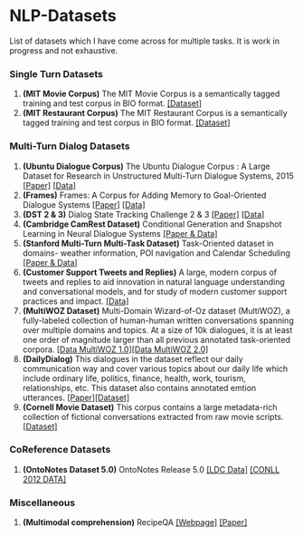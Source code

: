 # NLP-Datasets
List of datasets which I have come across for multiple tasks. It is work in progress and not exhaustive.


### Single Turn Datasets
1. **(MIT Movie Corpus)** The MIT Movie Corpus is a semantically tagged training and test corpus in BIO format. [[Dataset]](https://groups.csail.mit.edu/sls/downloads/movie/)
2. **(MIT Restaurant Corpus)** The MIT Restaurant Corpus is a semantically tagged training and test corpus in BIO format. [[Dataset]](https://groups.csail.mit.edu/sls/downloads/restaurant/)

### Multi-Turn Dialog Datasets
1. **(Ubuntu Dialogue Corpus)** The Ubuntu Dialogue Corpus : A Large Dataset for Research in Unstructured Multi-Turn Dialogue Systems, 2015 [[Paper]](https://arxiv.org/abs/1506.08909) [[Data]](https://github.com/rkadlec/ubuntu-ranking-dataset-creator)
2. **(Frames)** Frames: A Corpus for Adding Memory to Goal-Oriented Dialogue Systems [[Paper]](https://arxiv.org/abs/1704.00057) [[Data]](https://datasets.maluuba.com/Frames/dl)
3. **(DST 2 & 3)** Dialog State Tracking Challenge 2 & 3 [[Paper]](http://camdial.org/~mh521/dstc/downloads/handbook.pdf) [[Data]](http://camdial.org/~mh521/dstc/)
4. **(Cambridge CamRest Dataset)** Conditional Generation and Snapshot Learning in Neural Dialogue Systems [[Paper & Data]](https://www.repository.cam.ac.uk/handle/1810/260970)
5. **(Stanford Multi-Turn Multi-Task Dataset)** Task-Oriented dataset in domains- weather information, POI navigation and Calendar Scheduling [[Paper & Data]](https://nlp.stanford.edu/blog/a-new-multi-turn-multi-domain-task-oriented-dialogue-dataset/)
6. **(Customer Support Tweets and Replies)**  A large, modern corpus of tweets and replies to aid innovation in natural language understanding and conversational models, and for study of modern customer support practices and impact. [[Data]](https://www.kaggle.com/thoughtvector/customer-support-on-twitter)
7. **(MultiWOZ Dataset)** Multi-Domain Wizard-of-Oz dataset (MultiWOZ), a fully-labeled collection of human-human written conversations spanning over multiple domains and topics. At a size of 10k dialogues, it is at least one order of magnitude larger than all previous annotated task-oriented corpora. [[Data MultiWOZ 1.0]](https://www.repository.cam.ac.uk/handle/1810/278720)[[Data MultiWOZ 2.0]](https://www.repository.cam.ac.uk/handle/1810/280608)
8. **(DailyDialog)** This dialogues in the dataset reflect our daily communication way and cover various topics
about our daily life which include ordinary life, politics, finance, health, work, tourism, relationships, etc. This dataset also contains annotated emtion utterances. [[Paper]](http://www.aclweb.org/anthology/I17-1099)[[Dataset]](https://aclanthology.info/papers/I17-1099/i17-1099)
9. **(Cornell Movie Dataset)** This corpus contains a large metadata-rich collection of fictional conversations extracted from raw movie scripts. [[Dataset]](http://www.cs.cornell.edu/~cristian/Cornell_Movie-Dialogs_Corpus.html)

### CoReference Datasets
1. **(OntoNotes Dataset 5.0)** OntoNotes Release 5.0 [[LDC Data]](https://catalog.ldc.upenn.edu/ldc2013t19) [[CONLL 2012 DATA]](http://conll.cemantix.org/2012/data.html)

### Miscellaneous
1. **(Multimodal comprehension)** RecipeQA [[Webpage]](https://hucvl.github.io/recipeqa/) [[Paper]](https://arxiv.org/pdf/1809.00812.pdf)
